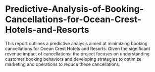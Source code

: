 # Predictive-Analysis-of-Booking-Cancellations-for-Ocean-Crest-Hotels-and-Resorts
This report outlines a predictive analysis aimed at minimizing booking cancellations for Ocean Crest Hotels and Resorts. Given the significant revenue impact of cancellations, the project focuses on understanding customer booking behaviors and developing strategies to optimize marketing and operations to reduce these cancellations.
